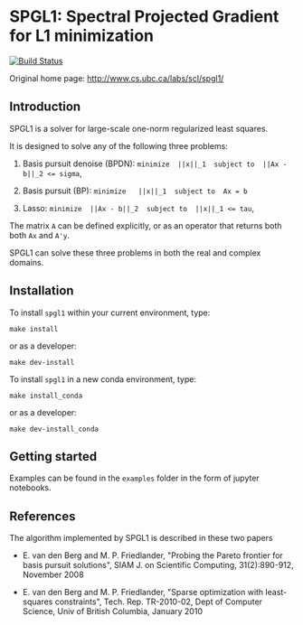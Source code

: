 # SPGL1: Spectral Projected Gradient for L1 minimization
[![Build Status](https://travis-ci.org/drrelyea/SPGL1_python_port.svg?branch=master)](https://travis-ci.org/drrelyea/SPGL1_python_port)

Original home page: http://www.cs.ubc.ca/labs/scl/spgl1/

## Introduction
SPGL1 is a solver for large-scale one-norm
regularized least squares.

It is designed to solve any of the following three problems:

1. Basis pursuit denoise (BPDN):
   ``minimize  ||x||_1  subject to  ||Ax - b||_2 <= sigma``,

2. Basis pursuit (BP):
   ``minimize   ||x||_1  subject to  Ax = b``
 
3. Lasso:
   ``minimize  ||Ax - b||_2  subject to  ||x||_1 <= tau``,

The matrix ``A`` can be defined explicitly, or as an operator
that returns both both ``Ax`` and ``A'y``.

SPGL1 can solve these three problems in both the real and complex domains.

## Installation
To install ``spgl1`` within your current environment, type:
```
make install
```
or as a developer:
```
make dev-install
```

To install ``spgl1`` in a new conda environment, type:
```
make install_conda
```
or as a developer:
```
make dev-install_conda
```


## Getting started
Examples can be found in the ``examples`` folder in the form of
jupyter notebooks.


## References

The algorithm implemented by SPGL1 is described in these two papers

- E. van den Berg and M. P. Friedlander, "Probing the Pareto frontier
  for basis pursuit solutions", SIAM J. on Scientific Computing,
  31(2):890-912, November 2008

- E. van den Berg and M. P. Friedlander, "Sparse optimization with
  least-squares constraints", Tech. Rep. TR-2010-02, Dept of Computer
  Science, Univ of British Columbia, January 2010
